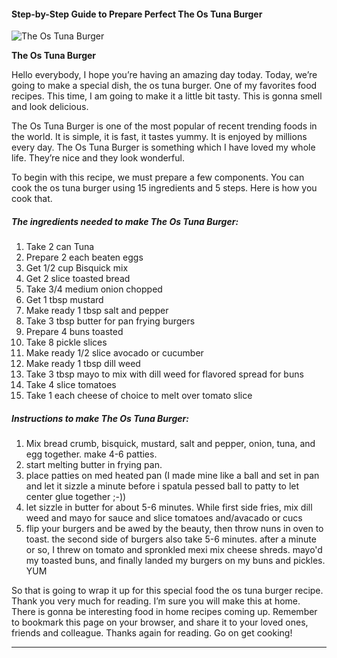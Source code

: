             

#### Step-by-Step Guide to Prepare Perfect The Os Tuna Burger

![The Os Tuna Burger](https://img-global.cpcdn.com/recipes/6085979488124928/751x532cq70/the-os-tuna-burger-recipe-main-photo.jpg)

**The Os Tuna Burger**

Hello everybody, I hope you’re having an amazing day today. Today, we’re going to make a special dish, the os tuna burger. One of my favorites food recipes. This time, I am going to make it a little bit tasty. This is gonna smell and look delicious.

The Os Tuna Burger is one of the most popular of recent trending foods in the world. It is simple, it is fast, it tastes yummy. It is enjoyed by millions every day. The Os Tuna Burger is something which I have loved my whole life. They’re nice and they look wonderful.

To begin with this recipe, we must prepare a few components. You can cook the os tuna burger using 15 ingredients and 5 steps. Here is how you cook that.

##### The ingredients needed to make The Os Tuna Burger:

1.  Take 2 can Tuna
2.  Prepare 2 each beaten eggs
3.  Get 1/2 cup Bisquick mix
4.  Get 2 slice toasted bread
5.  Take 3/4 medium onion chopped
6.  Get 1 tbsp mustard
7.  Make ready 1 tbsp salt and pepper
8.  Take 3 tbsp butter for pan frying burgers
9.  Prepare 4 buns toasted
10.  Take 8 pickle slices
11.  Make ready 1/2 slice avocado or cucumber
12.  Make ready 1 tbsp dill weed
13.  Take 3 tbsp mayo to mix with dill weed for flavored spread for buns
14.  Take 4 slice tomatoes
15.  Take 1 each cheese of choice to melt over tomato slice

##### Instructions to make The Os Tuna Burger:

1.  Mix bread crumb, bisquick, mustard, salt and pepper, onion, tuna, and egg together. make 4-6 patties.
2.  start melting butter in frying pan.
3.  place patties on med heated pan (I made mine like a ball and set in pan and let it sizzle a minute before i spatula pessed ball to patty to let center glue together ;-))
4.  let sizzle in butter for about 5-6 minutes. While first side fries, mix dill weed and mayo for sauce and slice tomatoes and/avacado or cucs
5.  flip your burgers and be awed by the beauty, then throw nuns in oven to toast. the second side of burgers also take 5-6 minutes. after a minute or so, I threw on tomato and spronkled mexi mix cheese shreds. mayo'd my toasted buns, and finally landed my burgers on my buns and pickles. YUM

So that is going to wrap it up for this special food the os tuna burger recipe. Thank you very much for reading. I’m sure you will make this at home. There is gonna be interesting food in home recipes coming up. Remember to bookmark this page on your browser, and share it to your loved ones, friends and colleague. Thanks again for reading. Go on get cooking!

* * *